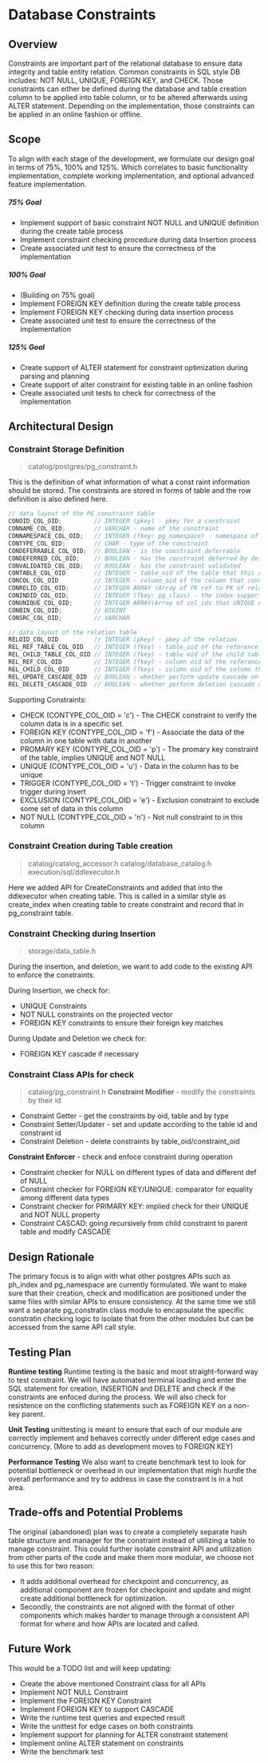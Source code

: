 # Database Constraints

## Overview

Constraints are important part of the relational database to ensure data integrity and table entity relation. Common constraints in SQL style DB includes: NOT NULL, UNIQUE, FOREIGN KEY, and CHECK. Those constraints can either be defined during the database and table creation column to be applied into table column, or to be altered afterwards using ALTER statement. Depending on the implementation, those constraints can be applied in an online fashion or offline. 

## Scope
To align with each stage of the development, we formulate our design goal in terms of 75%, 100% and 125%. Which correlates to basic functionality implementation, complete working implementation, and optional advanced feature implementation.

##### 75% Goal
* Implement support of basic constraint NOT NULL and UNIQUE definition during the create table process
* Implement constraint checking procedure during data Insertion process
* Create associated unit test to ensure the correctness of the implementation

##### 100% Goal
* (Building on 75% goal)
* Implement FOREIGN KEY definition during the create table process
* Implement FOREIGN KEY checking during data insertion process
* Create associated unit test to ensure the correctness of the implementation

##### 125% Goal
* Create support of ALTER statement for constraint optimization during parsing and planning
* Create support of alter constraint for existing table in an online fashion
* Create associated unit tests to check for correctness of the implementation

## Architectural Design

### Constraint Storage Definition
>catalog/postgres/pg_constraint.h

This is the definition of what information of what a const raint information should be stored. The constraints are stored in forms of table and the row definition is also defined here.

```C++
// data layout of the PG_constraint table 
CONOID_COL_OID;         // INTEGER (pkey) - pkey for a constraint
CONNAME_COL_OID;        // VARCHAR - name of the constraint
CONNAMESPACE_COL_OID;   // INTEGER (fkey: pg_namespace) - namespace of the constraint
CONTYPE_COL_OID;        // CHAR - type of the constraint
CONDEFERRABLE_COL_OID;  // BOOLEAN - is the constraint deferrable 
CONDEFERRED_COL_OID;    // BOOLEAN - has the constraint deferred by default
CONVALIDATED_COL_OID;   // BOOLEAN - has the constraint validated
CONTABLE_COL_OID        // INTEGER - table_oid of the table that this contraint applies to
CONCOL_COL_OID          // INTEGER - column_oid of the column that constraints applies to (for NOT NULL, PK, CHECK)
CONRELID_COL_OID;       // INTEGER ARRAY (Array of FK ref to PK of relation id) - the relation id of the FK constraint
CONINDID_COL_OID;       // INTEGER (fkey: pg_class) - the index supporting this constraint, if it is UNIQUEm FK or EXCLUSION, 0 otherwise
CONUNIQUE_COL_OID;      // INTEGER ARRAY(Array of col_ids that UNIQUE enforce to) - Only has value for unique constraint
CONBIN_COL_OID;         // BIGINT
CONSRC_COL_OID;         // VARCHAR 
```
```C++
// data layout of the relation table
RELOID_COL_OID          // INTEGER (pkey) - pkey of the relation
REL_REF_TABLE_COL_OID   // INTEGER (fkey) - table_oid of the reference table
REL_CHILD_TABLE_COL_OID // INTEGER (fkey) - table oid of the child table that declares foreign key
REL_REF_COL_OID         // INTEGER (fkey) - column oid of the reference table
REL_CHILD_COL_OID       // INTEGER (fkey) - column oid of the column that declares foreign key
REL_UPDATE_CASCADE_OID  // BOOLEAN - whether perform update cascade on the relation
REL_DELETE_CASCADE_OID  // BOOLEAN - whether perform deletion cascade on the relation 
```

Supporting Constraints:
* CHECK (CONTYPE_COL_OID = 'c') - The CHECK constraint to verify the column data is in a specific set.
* FOREIGN KEY (CONTYPE_COL_OID = 'f') - Associate the data of the column in one table with data in another
* PROMARY KEY (CONTYPE_COL_OID = 'p') - The promary key constraint of the table, implies UNIQUE and NOT NULL
* UNIQUE (CONTYPE_COL_OID = 'u') - Data in the column has to be unique
* TRIGGER (CONTYPE_COL_OID = 't') - Trigger constraint to invoke trigger during insert
* EXCLUSION (CONTYPE_COL_OID = 'e') - Exclusion constraint to exclude some set of data in this column
* NOT NULL (CONTYPE_COL_OID = 'n') - Not null constraint to in this column

### Constraint Creation during Table creation
>catalog/catalog_accessor.h
>catalog/database_catalog.h
>execution/sql/ddlexecutor.h

Here we added API for CreateConstraints and added that into the ddlexecutor when creating table. This is called in a similar style as create_index when creating table to create constraint and record that in pg_constraint table.

### Constraint Checking during Insertion
>storage/data_table.h

During the insertion, and deletion, we want to add code to the existing API to enforce the constraints. 

During Insertion, we check for:
* UNIQUE Constraints
* NOT NULL constraints on the projected vector
* FOREIGN KEY constraints to ensure their foreign key matches

During Update and Deletion we check for:
* FOREIGN KEY cascade if necessary

### Constraint Class APIs for check
>catalog/pg_constraint.h
**Constraint Modifier** - modify the constraints by their id
* Constraint Getter - get the constraints by oid, table and by type
* Constraint Setter/Updater - set and update according to the table id and constraint id
* Constraint Deletion - delete constraints by table_oid/constraint_oid

**Constraint Enforcer** - check and enfoce constraint during operation
* Constraint checker for NULL on different types of data and different def of NULL
* Constraint checker for FOREIGN KEY/UNIQUE: comparator for equality among different data types
* Constraint checker for PRIMARY KEY: implied check for their UNIQUE and NOT NULL property
* Constraint CASCAD: going recursively from child constraint to parent table and modify CASCADE

## Design Rationale
The primary focus is to align with what other postgres APIs such as ph_index and pg_namespace are currently formulated. We want to make sure that their creation, check and modification are positioned under the same files with similar APIs to ensure consistency. At the same time we still want a separate pg_constratin class module to encapsulate the specific constratin checking logic to isolate that from the other modules but can be accessed from the same API call style.



## Testing Plan
**Runtime testing**
Runtime testing is the basic and most straight-forward way to test constraint. We will have automated terminal loading and enter the SQL statement for creation, INSERTION and DELETE and check if the constraints are enfoced during the process. We will also check for resistence on the conflicting statements such as FOREIGN KEY on a non-key parent.

**Unit Testing**
unittesting is meant to ensure that each of our module are correctly implement and behaves correctly under different edge cases and concurrency. (More to add as development moves to FOREIGN KEY)

**Performance Testing**
We also want to create benchmark test to look for potential bottleneck or overhead in our implementation that migh hurdle the overall performance and try to address in case the constraint is in a hot area.

## Trade-offs and Potential Problems
The original (abandoned) plan was to create a completely separate hash table structure and manager for the constraint instead of utilizing a table to manage constraint. This could further isolate constraint API and utilization from other parts of the code and make them more modular, we choose not to use this for two reason: 
* It adds additional overhead for checkpoint and concurrency, as additional component are frozen for checkpoint and update and might create additional bottleneck for optimization. 
* Secondly, the constraints are not aligned with the format of other components which makes harder to manage through a consistent API format for where and how APIs are located and called.

## Future Work
This would be a TODO list and will keep updating:
* Create the above mentioned Constraint class for all APIs
* Implement NOT NULL Constraint
* Implement the FOREIGN KEY Constraint
* Implement FOREIGN KEY to support CASCADE
* Write the runtime test queries and expected result
* Write the unittest for edge cases on both constraints
* Implement support for planning for ALTER constraint statement
* Implement online ALTER statement on constraints
* Write the benchmark test
